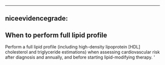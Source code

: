
---
niceevidencegrade: 
---

## When to perform full lipid profile
Perform a full lipid profile (including high-density lipoprotein [HDL] cholesterol and triglyceride estimations) when assessing cardiovascular risk after diagnosis and annually, and before starting lipid-modifying therapy.
'

